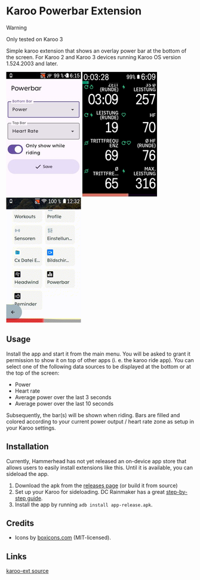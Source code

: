 # Karoo Powerbar Extension

> [!WARNING]  
> Only tested on Karoo 3

Simple karoo extension that shows an overlay power bar at the bottom of the screen. For Karoo 2 and Karoo 3 devices
running Karoo OS version 1.524.2003 and later.

![Powerbar](powerbar0.png)
![Settings](powerbar1.png)
![Powerbar GIF](powerbar_min.gif)

## Usage

Install the app and start it from the main menu. You will be asked to grant it permission to show 
it on top of other apps (i. e. the karoo ride app). You can select one of the following data sources
to be displayed at the bottom or at the top of the screen:

- Power
- Heart rate
- Average power over the last 3 seconds
- Average power over the last 10 seconds

Subsequently, the bar(s) will be shown when riding. Bars are filled and colored according
to your current power output / heart rate zone as setup in your Karoo settings.

## Installation

Currently, Hammerhead has not yet released an on-device app store that allows users to easily install 
extensions like this. Until it is available, you can sideload the app.

1. Download the apk from the [releases page](https://github.com/timklge/karoo-powerbar/releases) (or build it from source)
2. Set up your Karoo for sideloading. DC Rainmaker has a great [step-by-step guide](https://www.dcrainmaker.com/2021/02/how-to-sideload-android-apps-on-your-hammerhead-karoo-1-karoo-2.html).
3. Install the app by running `adb install app-release.apk`.

## Credits

- Icons by [boxicons.com](https://boxicons.com) (MIT-licensed).

## Links

[karoo-ext source](https://github.com/hammerheadnav/karoo-ext)
